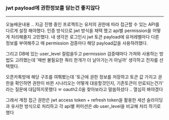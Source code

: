 ### jwt payload에 권한정보를 담는건 좋지않다
------------------------
오늘배운내용 ..
지금 진행 중인 프로젝트는 유저의 권한에 따라 접근할 수 있는 API를 다르게 설정 해야했다. 
인증 방식으로 jwt 방식을 채택 했고 api별 permission을 어떻게 처리해줄지 고민했다.
내 생각은 로그인시 jwt 토큰 payload에 유저레벨마다 다른 정보를 부여해주고 매 permission 검증마다 해당 payload값을 사용하려했다.

그리고 DB에 있는 user_level 컬럼을두고 permission 검증때마다 가져와 사용하는 방법도 고려했는데 
'매번 불필요한 쿼리 한개가 더 날아가는거 아닐까' 생각하고 전자를 선택했다.

오픈카톡방에 해당 구조를 여쭤봤는데 
'토근에 권한 정보를 저장하고 토큰 값 가지고 권한을 확인하면 권한이 바뀐 시나리오는 어떻게 대응할것인지, 기존토큰이 만료되는건가' 라는 질문에 대답하지못했다 ㅠ
oauth2.0을 찾아보라고 말씀하셨다 .. 열심히 봐야겠다


그래서 계정 접근 권한은 jwt access token + refresh token을 활용한 세션 슬라이딩과 유사한 방식으로 처리하고
각 api별 퍼미션은 db user_level을 비교해 처리 하기로 했다
